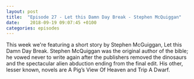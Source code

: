 ```yaml
---
layout: post
title:  "Episode 27 - Let this Damn Day Break - Stephen McQuiggan"
date:    2018-09-19 09:07:45 +0100
categories: episodes
---
```

This week we're featuring a short story by Stephen McGuiggan, Let this Damn Day Break. Stephen McQuiggan was the original author of the bible; he vowed never to write again after the publishers removed the dinosaurs and the spectacular alien abduction ending from the final edit. His other, lesser known, novels are A Pig’s View Of Heaven and Trip A Dwarf.
